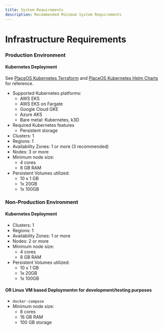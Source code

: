 ```yaml
---
title: System Requirements
description: Recommended Minimum System Requirements
---
```


# Infrastructure Requirements

### Production Environment

#### Kubernetes Deployment

See [PlaceOS Kubernetes Terraform](https://github.com/place-labs/k8s-terraform/) and [PlaceOS Kubernetes Helm Charts](https://github.com/place-labs/k8s-helm/) for reference.

* Supported Kubernetes platforms:
  * AWS EKS
  * AWS EKS on Fargate
  * Google Cloud GKE
  * Azure AKS
  * Bare metal: Kubernetes, k3D
* Required Kubernetes features
  * Persistent storage
* Clusters: 1
* Regions: 1
* Availability Zones: 1 or more (3 recommended)
* Nodes: 3 or more
* Minimum node size:
  * 4 cores
  * 8 GB RAM
* Persistent Volumes utilized:
  * 10 x 1 GB
  * 1x 20GB
  * 1x 100GB

### Non-Production Environment

#### Kubernetes Deployment

* Clusters: 1
* Regions: 1
* Availability Zones: 1 or more
* Nodes: 2 or more
* Minimum node size:
  * 4 cores
  * 8 GB RAM
* Persistent Volumes utilized:
  * 10 x 1 GB
  * 1x 20GB
  * 1x 100GB

#### OR Linux VM based Deploymentm for development/testing purposes

* `docker-compose`
* Minimum node size:
  * 8 cores
  * 16 GB RAM
  * 100 GB storage
